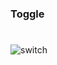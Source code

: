 #
### Toggle
#

![switch](https://user-images.githubusercontent.com/51349774/151393473-852ea0da-a1c5-44e9-8f65-91a47a065f6f.gif)

